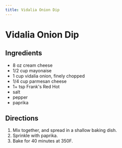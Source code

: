 ```yaml
---
title: Vidalia Onion Dip
---
```

# Vidalia Onion Dip

## Ingredients
* 8 oz cream cheese
* 1/2 cup mayonaise
* 1 cup vidalia onion, finely chopped
* 1/4 cup parmesan cheese
* 1+ tsp Frank's Red Hot
* salt
* pepper
* paprika

## Directions
1. Mix together, and spread in a shallow baking dish.
1. Sprinkle with paprika.
1. Bake for 40 minutes at 350F.
